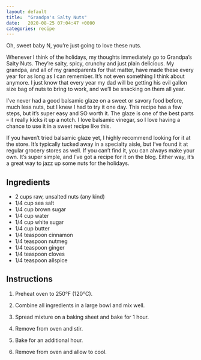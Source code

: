 ```yaml
---
layout: default
title:  "Grandpa's Salty Nuts"
date:   2020-08-25 07:04:47 +0000
categories: recipe
---
```

Oh, sweet baby N, you’re just going to love these nuts.

Whenever I think of the holidays, my thoughts immediately go to Grandpa’s Salty Nuts. They’re salty, spicy, crunchy and just plain delicious. My grandpa, and all of my grandparents for that matter, have made these every year for as long as I can remember. It’s not even something I think about anymore. I just know that every year my dad will be getting his evil gallon size bag of nuts to bring to work, and we’ll be snacking on them all year.

I’ve never had a good balsamic glaze on a sweet or savory food before, much less nuts, but I knew I had to try it one day. This recipe has a few steps, but it’s super easy and SO worth it. The glaze is one of the best parts – it really kicks it up a notch. I love balsamic vinegar, so I love having a chance to use it in a sweet recipe like this.

If you haven’t tried balsamic glaze yet, I highly recommend looking for it at the store. It’s typically tucked away in a specialty aisle, but I’ve found it at regular grocery stores as well. If you can’t find it, you can always make your own. It’s super simple, and I’ve got a recipe for it on the blog. Either way, it’s a great way to jazz up some nuts for the holidays.


## Ingredients

- 2 cups raw, unsalted nuts (any kind)
- 1/4 cup sea salt
- 1/4 cup brown sugar
- 1/4 cup water
- 1/4 cup white sugar
- 1/4 cup butter
- 1/4 teaspoon cinnamon
- 1/4 teaspoon nutmeg
- 1/4 teaspoon ginger
- 1/4 teaspoon cloves
- 1/4 teaspoon allspice


## Instructions

1. Preheat oven to 250°F (120°C).

2. Combine all ingredients in a large bowl and mix well.

3. Spread mixture on a baking sheet and bake for 1 hour.
4. Remove from oven and stir.
5. Bake for an additional hour.
6. Remove from oven and allow to cool.


